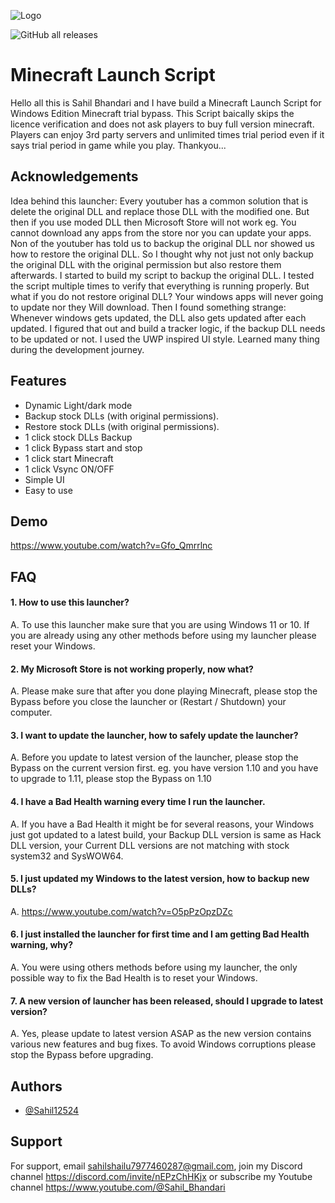 
![Logo](https://repository-images.githubusercontent.com/506418395/fe032fa9-511f-49b8-9821-095bd0bd6876)

![GitHub all releases](https://img.shields.io/github/downloads/Sahil12524/Minecraft-Launch-Script/total?color=g&style=for-the-badge)
# Minecraft Launch Script

Hello all this is Sahil Bhandari and I have build a Minecraft Launch Script for Windows Edition Minecraft trial bypass.
This Script baically skips the licence verification and does not ask players to buy full version minecraft.
Players can enjoy 3rd party servers and unlimited times trial period even if it says trial period in game while you play.
Thankyou...
## Acknowledgements

Idea behind this launcher:
Every youtuber has a common solution that is delete the original DLL and replace those DLL with the modified one.
But then if you use moded DLL then Microsoft Store will not work eg. You cannot download any apps from the store nor you can update your apps.
Non of the youtuber has told us to backup the original DLL nor showed us how to restore the original DLL.
So I thought why not just not only backup the original DLL with the original permission but also restore them afterwards.
I started to build my script to backup the original DLL.
I tested the script multiple times to verify that everything is running properly.
But what if you do not restore original DLL?
Your windows apps will never going to update nor they Will download.
Then I found something strange:
Whenever windows gets updated, the DLL also gets updated after each updated.
I figured that out and build a tracker logic, if the backup DLL needs to be updated or not.
I used the UWP inspired UI style.
Learned many thing during the development journey.


## Features

- Dynamic Light/dark mode
- Backup stock DLLs (with original permissions).
- Restore stock DLLs (with original permissions).
- 1 click stock DLLs Backup
- 1 click Bypass start and stop
- 1 click start Minecraft
- 1 click Vsync ON/OFF
- Simple UI
- Easy to use


## Demo

https://www.youtube.com/watch?v=Gfo_Qmrrlnc
## FAQ

#### 1. How to use this launcher?

A. To use this launcher make sure that you are using Windows 11 or 10. If you are already using any other methods before using my launcher please reset your Windows.

#### 2. My Microsoft Store is not working properly, now what?

A. Please make sure that after you done playing Minecraft, please stop the Bypass before you close the launcher or (Restart / Shutdown) your computer.

#### 3. I want to update the launcher, how to safely update the launcher?

A. Before you update to latest version of the launcher, please stop the Bypass on the current version first. eg. you have version 1.10 and you have to upgrade to 1.11, please stop the Bypass on 1.10

#### 4. I have a Bad Health warning every time I run the launcher.

A. If you have a Bad Health it might be for several reasons, your Windows just got updated to a latest build, your Backup DLL version is same as Hack DLL version, your Current DLL versions are not matching with stock system32 and SysWOW64.

#### 5. I just updated my Windows to the latest version, how to backup new DLLs?

A. https://www.youtube.com/watch?v=O5pPzOpzDZc

#### 6. I just installed the launcher for first time and I am getting Bad Health warning, why?

A. You were using others methods before using my launcher, the only possible way to fix the Bad Health is to reset your Windows.

#### 7. A new version of launcher has been released, should I upgrade to latest version?

A. Yes, please update to latest version ASAP as the new version contains various new features and bug fixes. To avoid Windows corruptions please stop the Bypass before upgrading.


## Authors

- [@Sahil12524](https://www.github.com/Sahil12524)


## Support

For support, email sahilshailu7977460287@gmail.com, join my Discord channel https://discord.com/invite/nEPzChHKjx or subscribe my Youtube channel https://www.youtube.com/@Sahil_Bhandari

